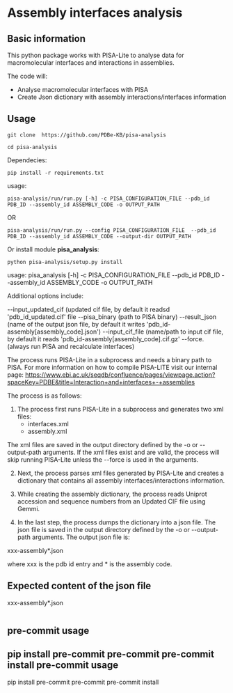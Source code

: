 # Assembly interfaces analysis 

## Basic information

This python package works with PISA-Lite to analyse data for macromolecular interfaces and interactions in assemblies.

The code will:
- Analyse macromolecular interfaces with PISA
- Create Json dictionary with assembly interactions/interfaces information

## Usage 

```
git clone  https://github.com/PDBe-KB/pisa-analysis

cd pisa-analysis 

``` 
Dependecies:

```
pip install -r requirements.txt

```

usage: 

```
pisa-analysis/run/run.py [-h] -c PISA_CONFIGURATION_FILE --pdb_id PDB_ID --assembly_id ASSEMBLY_CODE -o OUTPUT_PATH
```
OR
```
pisa-analysis/run/run.py --config PISA_CONFIGURATION_FILE  --pdb_id PDB_ID --assembly_id ASSEMBLY_CODE --output-dir OUTPUT_PATH
```
Or install module **pisa_analysis**:

```
python pisa-analysis/setup.py install
```
usage: pisa_analysis [-h] -c PISA_CONFIGURATION_FILE --pdb_id PDB_ID --assembly_id ASSEMBLY_CODE -o OUTPUT_PATH


Additional options include:

--input_updated_cif (updated cif file, by default it readsd 'pdb_id_updated.cif' file
--pisa_binary  (path to PISA binary)
--result_json  (name of the output json file, by default it writes 'pdb_id-assembly[assembly_code].json')
--input_cif_file (name/path to input cif file, by default it reads 'pdb_id-assembly[assembly_code].cif.gz'
--force.  (always run PISA and recalculate interfaces)

The process runs PISA-Lite in a subprocess and needs a binary path to PISA. For more information on how to compile PISA-LITE visit our internal page: 
https://www.ebi.ac.uk/seqdb/confluence/pages/viewpage.action?spaceKey=PDBE&title=Interaction+and+interfaces+-+assemblies

The process is as follows:

1. The process first runs PISA-Lite in a subprocess and generates two xml files:
   - interfaces.xml
   - assembly.xml
   
The xml files are saved in the output directory defined by the -o or --output-path arguments. If the xml files exist and are valid, the process will     skip running PISA-Lite unless the --force is used in the arguments. 

2. Next, the process parses xml files generated by PISA-Lite and creates a dictionary that contains all assembly interfaces/interactions information. 

3. While creating the assembly dictionary, the process reads Uniprot accession and sequence numbers from an Updated CIF file using Gemmi. 

4. In the last step, the process dumps the dictionary into a json file. The json file is saved in the output directory defined by the -o or --output-path arguments. The output json file is:
  
  xxx-assembly*.json 
  
  where xxx is the pdb id entry and * is the assembly code. 
  

## Expected content of the json file

xxx-assembly*.json 

```

```



pre-commit usage
-----------------
pip install pre-commit
pre-commit
pre-commit install
pre-commit usage
-----------------
pip install pre-commit
pre-commit
pre-commit install
